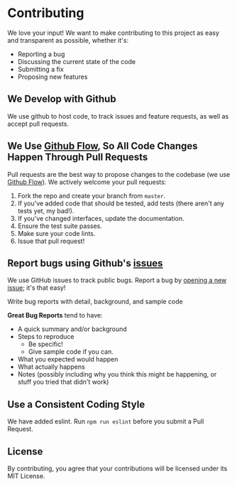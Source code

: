 # Contributing
We love your input! We want to make contributing to this project as easy and transparent as possible, whether it's:

- Reporting a bug
- Discussing the current state of the code
- Submitting a fix
- Proposing new features

## We Develop with Github
We use github to host code, to track issues and feature requests, as well as accept pull requests.

## We Use [Github Flow](https://guides.github.com/introduction/flow/index.html), So All Code Changes Happen Through Pull Requests
Pull requests are the best way to propose changes to the codebase (we use [Github Flow](https://guides.github.com/introduction/flow/index.html)). We actively welcome your pull requests:

1. Fork the repo and create your branch from `master`.
2. If you've added code that should be tested, add tests (there aren't any tests yet, my bad!).
3. If you've changed interfaces, update the documentation.
4. Ensure the test suite passes.
5. Make sure your code lints.
6. Issue that pull request!

## Report bugs using Github's [issues](https://github.com/leroy0211/form-redux-checkbox-group/issues)
We use GitHub issues to track public bugs. Report a bug by [opening a new issue](https://github.com/leroy0211/form-redux-checkbox-group/issues/new); it's that easy!

Write bug reports with detail, background, and sample code

**Great Bug Reports** tend to have:

- A quick summary and/or background
- Steps to reproduce
  - Be specific!
  - Give sample code if you can. 
- What you expected would happen
- What actually happens
- Notes (possibly including why you think this might be happening, or stuff you tried that didn't work)

## Use a Consistent Coding Style
We have added eslint. Run `npm run eslint` before you submit a Pull Request.

## License
By contributing, you agree that your contributions will be licensed under its MIT License.
